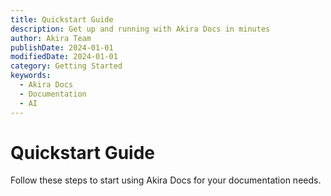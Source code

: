 ```yaml
---
title: Quickstart Guide
description: Get up and running with Akira Docs in minutes
author: Akira Team
publishDate: 2024-01-01
modifiedDate: 2024-01-01
category: Getting Started
keywords:
  - Akira Docs
  - Documentation
  - AI
---
```


# Quickstart Guide

Follow these steps to start using Akira Docs for your documentation needs.
